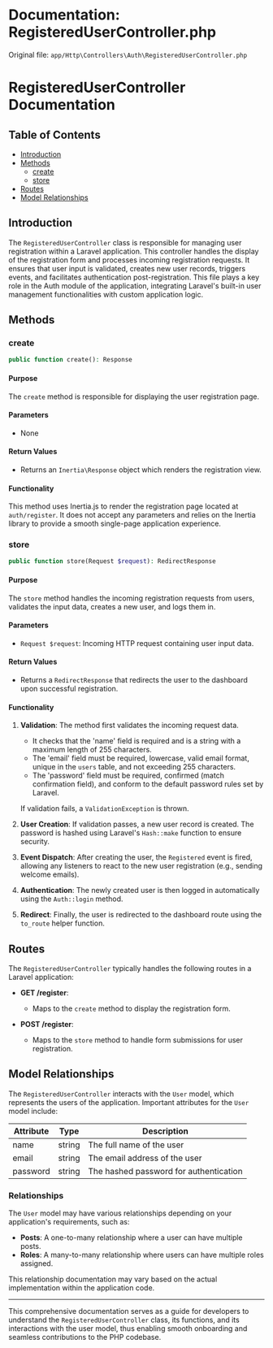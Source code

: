 # Documentation: RegisteredUserController.php

Original file: `app/Http\Controllers\Auth\RegisteredUserController.php`

# RegisteredUserController Documentation

## Table of Contents
- [Introduction](#introduction)
- [Methods](#methods)
  - [create](#create)
  - [store](#store)
- [Routes](#routes)
- [Model Relationships](#model-relationships)

## Introduction
The `RegisteredUserController` class is responsible for managing user registration within a Laravel application. This controller handles the display of the registration form and processes incoming registration requests. It ensures that user input is validated, creates new user records, triggers events, and facilitates authentication post-registration. This file plays a key role in the Auth module of the application, integrating Laravel's built-in user management functionalities with custom application logic.

## Methods

### create
```php
public function create(): Response
```
#### Purpose
The `create` method is responsible for displaying the user registration page.

#### Parameters
- None

#### Return Values
- Returns an `Inertia\Response` object which renders the registration view.

#### Functionality
This method uses Inertia.js to render the registration page located at `auth/register`. It does not accept any parameters and relies on the Inertia library to provide a smooth single-page application experience. 

### store
```php
public function store(Request $request): RedirectResponse
```
#### Purpose
The `store` method handles the incoming registration requests from users, validates the input data, creates a new user, and logs them in.

#### Parameters
- `Request $request`: Incoming HTTP request containing user input data.

#### Return Values
- Returns a `RedirectResponse` that redirects the user to the dashboard upon successful registration.

#### Functionality
1. **Validation**: The method first validates the incoming request data.
   - It checks that the 'name' field is required and is a string with a maximum length of 255 characters.
   - The 'email' field must be required, lowercase, valid email format, unique in the `users` table, and not exceeding 255 characters.
   - The 'password' field must be required, confirmed (match confirmation field), and conform to the default password rules set by Laravel.
   
   If validation fails, a `ValidationException` is thrown.

2. **User Creation**: If validation passes, a new user record is created. The password is hashed using Laravel's `Hash::make` function to ensure security.

3. **Event Dispatch**: After creating the user, the `Registered` event is fired, allowing any listeners to react to the new user registration (e.g., sending welcome emails).

4. **Authentication**: The newly created user is then logged in automatically using the `Auth::login` method.

5. **Redirect**: Finally, the user is redirected to the dashboard route using the `to_route` helper function.

## Routes
The `RegisteredUserController` typically handles the following routes in a Laravel application:

- **GET /register**: 
  - Maps to the `create` method to display the registration form.
  
- **POST /register**: 
  - Maps to the `store` method to handle form submissions for user registration.

## Model Relationships
The `RegisteredUserController` interacts with the `User` model, which represents the users of the application. Important attributes for the `User` model include:

| Attribute | Type      | Description                           |
|-----------|-----------|---------------------------------------|
| name      | string    | The full name of the user            |
| email     | string    | The email address of the user        |
| password  | string    | The hashed password for authentication |

### Relationships
The `User` model may have various relationships depending on your application's requirements, such as:
- **Posts**: A one-to-many relationship where a user can have multiple posts.
- **Roles**: A many-to-many relationship where users can have multiple roles assigned.

This relationship documentation may vary based on the actual implementation within the application code.

---

This comprehensive documentation serves as a guide for developers to understand the `RegisteredUserController` class, its functions, and its interactions with the user model, thus enabling smooth onboarding and seamless contributions to the PHP codebase.